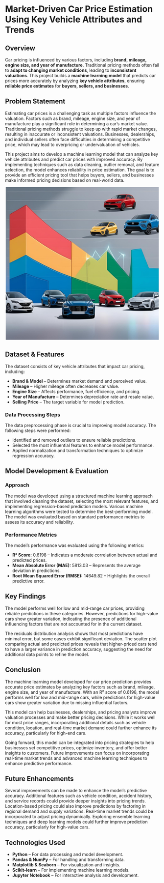 # **Market-Driven Car Price Estimation Using Key Vehicle Attributes and Trends**  

## **Overview**  
Car pricing is influenced by various factors, including **brand, mileage, engine size, and year of manufacture**. Traditional pricing methods often fail to **adapt to changing market conditions**, leading to **inconsistent valuations**. This project builds a **machine learning model** that predicts car prices more accurately by analyzing **key vehicle attributes**, ensuring **reliable price estimates** for **buyers, sellers, and businesses**.  

## **Problem Statement**  
Estimating car prices is a challenging task as multiple factors influence the valuation. Factors such as brand, mileage, engine size, and year of manufacture play a significant role in determining a car’s market value. Traditional pricing methods struggle to keep up with rapid market changes, resulting in inaccurate or inconsistent valuations. Businesses, dealerships, and individual sellers often face difficulties in determining a competitive price, which may lead to overpricing or undervaluation of vehicles.  

This project aims to develop a machine learning model that can analyze key vehicle attributes and predict car prices with improved accuracy. By implementing techniques such as data cleaning, outlier removal, and feature selection, the model enhances reliability in price estimation. The goal is to provide an efficient pricing tool that helps buyers, sellers, and businesses make informed pricing decisions based on real-world data.  


<p align="center">
  <img src="https://github.com/dhruvyellanki19/project_images/blob/d101c6e1483876897e9c240c3ddd4011e465e753/car_price_prediction%20image.png" width="500"/>
</p>


## **Dataset & Features**  
The dataset consists of key vehicle attributes that impact car pricing, including:  
- **Brand & Model** – Determines market demand and perceived value.  
- **Mileage** – Higher mileage often decreases car value.  
- **Engine Size** – Affects performance, fuel efficiency, and pricing.  
- **Year of Manufacture** – Determines depreciation rate and resale value.  
- **Selling Price** – The target variable for model prediction.  

### **Data Processing Steps**  
The data preprocessing phase is crucial to improving model accuracy. The following steps were performed:  
- Identified and removed outliers to ensure reliable predictions.  
- Selected the most influential features to enhance model performance.  
- Applied normalization and transformation techniques to optimize regression accuracy.  

## **Model Development & Evaluation**  
### **Approach**  
The model was developed using a structured machine learning approach that involved cleaning the dataset, selecting the most relevant features, and implementing regression-based prediction models. Various machine learning algorithms were tested to determine the best-performing model. The model was evaluated based on standard performance metrics to assess its accuracy and reliability.  

### **Performance Metrics**  
The model’s performance was evaluated using the following metrics:  
- **R² Score:** 0.6198 – Indicates a moderate correlation between actual and predicted prices.  
- **Mean Absolute Error (MAE):** 5813.03 – Represents the average deviation in predictions.  
- **Root Mean Squared Error (RMSE):** 14649.82 – Highlights the overall predictive error.  

## **Key Findings**  
The model performs well for low and mid-range car prices, providing reliable predictions in these categories. However, predictions for high-value cars show greater variation, indicating the presence of additional influencing factors that are not accounted for in the current dataset.  

The residuals distribution analysis shows that most predictions have minimal error, but some cases exhibit significant deviation. The scatter plot comparing actual and predicted prices reveals that higher-priced cars tend to have a larger variance in prediction accuracy, suggesting the need for additional data points to refine the model.  

## **Conclusion**  
The machine learning model developed for car price prediction provides accurate price estimates by analyzing key factors such as brand, mileage, engine size, and year of manufacture. With an R² score of 0.6198, the model performs well for low and mid-range cars, while predictions for high-value cars show greater variation due to missing influential factors.  

This model can help businesses, dealerships, and pricing analysts improve valuation processes and make better pricing decisions. While it works well for most price ranges, incorporating additional details such as vehicle condition, location, and real-time market demand could further enhance its accuracy, particularly for high-end cars.  

Going forward, this model can be integrated into pricing strategies to help businesses set competitive prices, optimize inventory, and offer better insights to customers. Future improvements can focus on incorporating real-time market trends and advanced machine learning techniques to enhance predictive performance.  

## **Future Enhancements**  
Several improvements can be made to enhance the model’s predictive accuracy. Additional features such as vehicle condition, accident history, and service records could provide deeper insights into pricing trends. Location-based pricing could also improve predictions by factoring in regional demand and supply variations. Real-time market trends could be incorporated to adjust pricing dynamically. Exploring ensemble learning techniques and deep learning models could further improve prediction accuracy, particularly for high-value cars.  

## **Technologies Used**  
- **Python** – For data processing and model development.  
- **Pandas & NumPy** – For handling and transforming data.  
- **Matplotlib & Seaborn** – For visualization and insights.  
- **Scikit-learn** – For implementing machine learning models.  
- **Jupyter Notebook** – For interactive analysis and development.  
